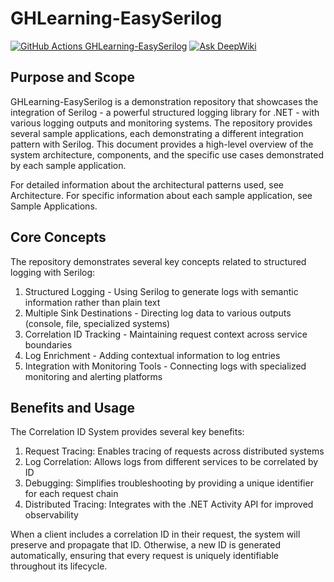 # GHLearning-EasySerilog
[![GitHub Actions GHLearning-EasySerilog](https://github.com/gordon-hung/GHLearning-EasySerilog/actions/workflows/dotnet.yml/badge.svg)](https://github.com/gordon-hung/GHLearning-EasySerilog/actions/workflows/dotnet.yml) [![Ask DeepWiki](https://deepwiki.com/badge.svg)](https://deepwiki.com/gordon-hung/GHLearning-EasySerilog)

## Purpose and Scope
GHLearning-EasySerilog is a demonstration repository that showcases the integration of Serilog - a powerful structured logging library for .NET - with various logging outputs and monitoring systems. The repository provides several sample applications, each demonstrating a different integration pattern with Serilog. This document provides a high-level overview of the system architecture, components, and the specific use cases demonstrated by each sample application.

For detailed information about the architectural patterns used, see Architecture. For specific information about each sample application, see Sample Applications.

## Core Concepts
The repository demonstrates several key concepts related to structured logging with Serilog:

1. Structured Logging - Using Serilog to generate logs with semantic information rather than plain text
2. Multiple Sink Destinations - Directing log data to various outputs (console, file, specialized systems)
3. Correlation ID Tracking - Maintaining request context across service boundaries
4. Log Enrichment - Adding contextual information to log entries
5. Integration with Monitoring Tools - Connecting logs with specialized monitoring and alerting platforms

## Benefits and Usage
The Correlation ID System provides several key benefits:

1. Request Tracing: Enables tracing of requests across distributed systems
2. Log Correlation: Allows logs from different services to be correlated by ID
3. Debugging: Simplifies troubleshooting by providing a unique identifier for each request chain
4. Distributed Tracing: Integrates with the .NET Activity API for improved observability

When a client includes a correlation ID in their request, the system will preserve and propagate that ID. Otherwise, a new ID is generated automatically, ensuring that every request is uniquely identifiable throughout its lifecycle.
